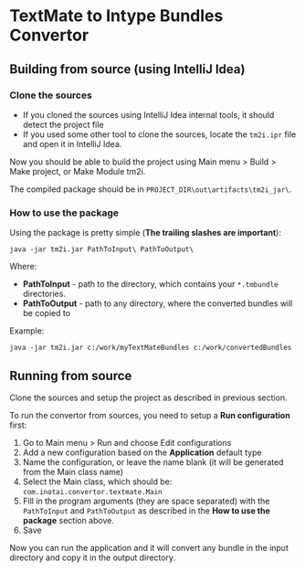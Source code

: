 # TextMate to Intype Bundles Convertor

## Building from source (using IntelliJ Idea)

### Clone the sources

  * If you cloned the sources using IntelliJ Idea internal tools, it should detect the project file
  * If you used some other tool to clone the sources, locate the `tm2i.ipr` file and open it in IntelliJ Idea.

Now you should be able to build the project using Main menu > Build > Make project, or Make Module tm2i.

The compiled package should be in `PROJECT_DIR\out\artifacts\tm2i_jar\`.

### How to use the package

Using the package is pretty simple (**The trailing slashes are important**):

	java -jar tm2i.jar PathToInput\ PathToOutput\

Where:

  * **PathToInput** - path to the directory, which contains your `*.tmbundle` directories.
  * **PathToOutput** - path to any directory, where the converted bundles will be copied to

Example:

	java -jar tm2i.jar c:/work/myTextMateBundles c:/work/convertedBundles

## Running from source

Clone the sources and setup the project as described in previous section.

To run the convertor from sources, you need to setup a **Run configuration** first:

1. Go to Main menu > Run and choose Edit configurations
2. Add a new configuration based on the **Application** default type
3. Name the configuration, or leave the name blank (it will be generated from the Main class name)
4. Select the Main class, which should be: `com.inotai.convertor.textmate.Main`
5. Fill in the program arguments (they are space separated) with the `PathToInput` and `PathToOutput` as described in the **How to use the package** section above.
6. Save

Now you can run the application and it will convert any bundle in the input directory and copy it in the output directory.
